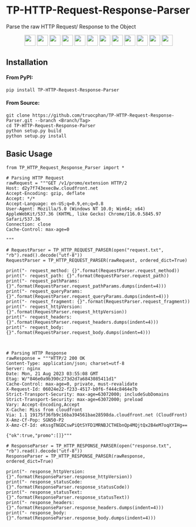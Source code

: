 # TP-HTTP-Request-Response-Parser
Parse the raw HTTP Request/ Response to the Object

<p align="center">
    <a href="https://github.com/truocphan/TP-HTTP-Request-Response-Parser/releases/"><img src="https://img.shields.io/github/release/truocphan/TP-HTTP-Request-Response-Parser" height=30></a>
	<a href="#"><img src="https://img.shields.io/github/downloads/truocphan/TP-HTTP-Request-Response-Parser/total" height=30></a>
	<a href="#"><img src="https://img.shields.io/github/stars/truocphan/TP-HTTP-Request-Response-Parser" height=30></a>
	<a href="#"><img src="https://img.shields.io/github/forks/truocphan/TP-HTTP-Request-Response-Parser" height=30></a>
	<a href="https://github.com/truocphan/TP-HTTP-Request-Response-Parser/issues?q=is%3Aopen+is%3Aissue"><img src="https://img.shields.io/github/issues/truocphan/TP-HTTP-Request-Response-Parser" height=30></a>
	<a href="https://github.com/truocphan/TP-HTTP-Request-Response-Parser/issues?q=is%3Aissue+is%3Aclosed"><img src="https://img.shields.io/github/issues-closed/truocphan/TP-HTTP-Request-Response-Parser" height=30></a>
	<a href="https://pypi.org/project/TP-HTTP-Request-Response-Parser/" target="_blank"><img src="https://img.shields.io/badge/pypi-3775A9?style=for-the-badge&logo=pypi&logoColor=white" height=30></a>
	<a href="https://www.facebook.com/61550595106970" target="_blank"><img src="https://img.shields.io/badge/Facebook-1877F2?style=for-the-badge&logo=facebook&logoColor=white" height=30></a>
	<a href="https://twitter.com/TPCyberSec" target="_blank"><img src="https://img.shields.io/badge/Twitter-1DA1F2?style=for-the-badge&logo=twitter&logoColor=white" height=30></a>
	<a href="https://github.com/truocphan" target="_blank"><img src="https://img.shields.io/badge/GitHub-100000?style=for-the-badge&logo=github&logoColor=white" height=30></a>
	<a href="mailto:tpcybersec2023@gmail.com" target="_blank"><img src="https://img.shields.io/badge/Gmail-D14836?style=for-the-badge&logo=gmail&logoColor=white" height=30></a>
	<a href="https://www.buymeacoffee.com/truocphan" target="_blank"><img src="https://img.shields.io/badge/Buy_Me_A_Coffee-FFDD00?style=for-the-badge&logo=buy-me-a-coffee&logoColor=black" height=30></a>
</p>

## Installation
#### From PyPI:
```console
pip install TP-HTTP-Request-Response-Parser
```
#### From Source:
```console
git clone https://github.com/truocphan/TP-HTTP-Request-Response-Parser.git --branch <Branch/Tag>
cd TP-HTTP-Request-Response-Parser
python setup.py build
python setup.py install
```

## Basic Usage
```
from TP_HTTP_Request_Response_Parser import *

# Parsing HTTP Request
rawRequest = """GET /v1/promo/extension HTTP/2
Host: d2y7f743exec8w.cloudfront.net
Accept-Encoding: gzip, deflate
Accept: */*
Accept-Language: en-US;q=0.9,en;q=0.8
User-Agent: Mozilla/5.0 (Windows NT 10.0; Win64; x64) AppleWebKit/537.36 (KHTML, like Gecko) Chrome/116.0.5845.97 Safari/537.36
Connection: close
Cache-Control: max-age=0

"""

# RequestParser = TP_HTTP_REQUEST_PARSER(open("request.txt", "rb").read().decode("utf-8"))
RequestParser = TP_HTTP_REQUEST_PARSER(rawRequest, ordered_dict=True)

print("- request_method: {}".format(RequestParser.request_method))
print("- request_path: {}".format(RequestParser.request_path))
print("- request_pathParams: {}".format(RequestParser.request_pathParams.dumps(indent=4)))
print("- request_queryParams: {}".format(RequestParser.request_queryParams.dumps(indent=4)))
print("- request_fragment: {}".format(RequestParser.request_fragment))
print("- request_httpVersion: {}".format(RequestParser.request_httpVersion))
print("- request_headers: {}".format(RequestParser.request_headers.dumps(indent=4)))
print("- request_body: {}".format(RequestParser.request_body.dumps(indent=4)))



# Parsing HTTP Response
rawResponse = """HTTP/2 200 OK
Content-Type: application/json; charset=utf-8
Server: nginx
Date: Mon, 21 Aug 2023 03:55:08 GMT
Etag: W/"846e0a9b390c273d2d7a6843085411d1"
Cache-Control: max-age=0, private, must-revalidate
X-Request-Id: 06024e22-f233-4517-b0f6-f444c8464e7b
Strict-Transport-Security: max-age=63072000; includeSubDomains
Strict-Transport-Security: max-age=63072000; preload
Vary: Accept-Encoding,Accept
X-Cache: Miss from cloudfront
Via: 1.1 19175f36fb9c16ba394561bae28598da.cloudfront.net (CloudFront)
X-Amz-Cf-Pop: SGN50-P2
X-Amz-Cf-Id: eKssgTNGDCswPiQtSYFD1MRNBJCTHEbnQp4MQjtQx2B4eM7oqXYIHg==

{"ok":true,"promo":[]}"""

# ResponseParser = TP_HTTP_RESPONSE_PARSER(open("response.txt", "rb").read().decode("utf-8"))
ResponseParser = TP_HTTP_RESPONSE_PARSER(rawResponse, ordered_dict=True)

print("- response_httpVersion: {}".format(ResponseParser.response_httpVersion))
print("- response_statusCode: {}".format(ResponseParser.response_statusCode))
print("- response_statusText: {}".format(ResponseParser.response_statusText))
print("- response_headers: {}".format(ResponseParser.response_headers.dumps(indent=4)))
print("- response_body: {}".format(ResponseParser.response_body.dumps(indent=4)))
```